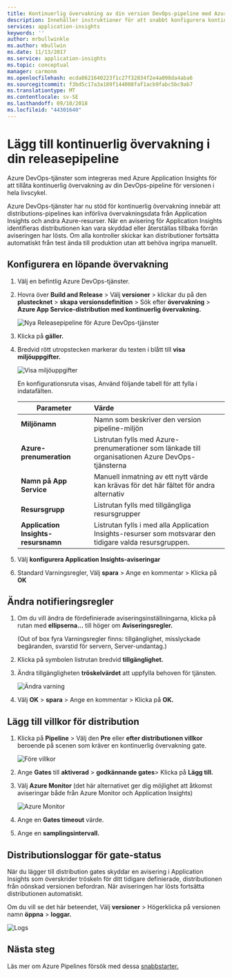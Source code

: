 ```yaml
---
title: Kontinuerlig övervakning av din version DevOps-pipeline med Azure DevOps och Azure Application Insights | Microsoft Docs
description: Innehåller instruktioner för att snabbt konfigurera kontinuerlig övervakning med Application Insights
services: application-insights
keywords: ''
author: mrbullwinkle
ms.author: mbullwin
ms.date: 11/13/2017
ms.service: application-insights
ms.topic: conceptual
manager: carmonm
ms.openlocfilehash: ecda8621640223f1c27f32834f2e4a098da4aba6
ms.sourcegitcommit: f3bd5c17a3a189f144008faf1acb9fabc5bc9ab7
ms.translationtype: MT
ms.contentlocale: sv-SE
ms.lasthandoff: 09/10/2018
ms.locfileid: "44301640"
---
```

# <a name="add-continuous-monitoring-to-your-release-pipeline"></a>Lägg till kontinuerlig övervakning i din releasepipeline

Azure DevOps-tjänster som integreras med Azure Application Insights för att tillåta kontinuerlig övervakning av din DevOps-pipeline för versionen i hela livscykel. 

Azure DevOps-tjänster har nu stöd för kontinuerlig övervakning innebär att distributions-pipelines kan införliva övervakningsdata från Application Insights och andra Azure-resurser. När en avisering för Application Insights identifieras distributionen kan vara skyddad eller återställas tillbaka förrän aviseringen har lösts. Om alla kontroller skickar kan distributioner fortsätta automatiskt från test ända till produktion utan att behöva ingripa manuellt. 

## <a name="configure-continuous-monitoring"></a>Konfigurera en löpande övervakning

1. Välj en befintlig Azure DevOps-tjänster.

2. Hovra över **Build and Release** > Välj **versioner** > klickar du på den **plustecknet** > **skapa versionsdefinition** > Sök efter **övervakning** > **Azure App Service-distribution med kontinuerlig övervakning.**

   ![Nya Releasepipeline för Azure DevOps-tjänster](.\media\app-insights-continuous-monitoring\001.png)

3. Klicka på **gäller.**

4. Bredvid rött utropstecken markerar du texten i blått till **visa miljöuppgifter.**

   ![Visa miljöuppgifter](.\media\app-insights-continuous-monitoring\002.png)

   En konfigurationsruta visas, Använd följande tabell för att fylla i indatafälten.

    | Parameter        | Värde |
   | ------------- |:-----|
   | **Miljönamn**      | Namn som beskriver den version pipeline-miljön |
   | **Azure-prenumeration** | Listrutan fylls med Azure-prenumerationer som länkade till organisationen Azure DevOps-tjänsterna|
   | **Namn på App Service** | Manuell inmatning av ett nytt värde kan krävas för det här fältet för andra alternativ |
   | **Resursgrupp**    | Listrutan fylls med tillgängliga resursgrupper |
   | **Application Insights-resursnamn** | Listrutan fylls i med alla Application Insights-resurser som motsvarar den tidigare valda resursgruppen.

5. Välj **konfigurera Application Insights-aviseringar**

6. Standard Varningsregler, Välj **spara** > Ange en kommentar > Klicka på **OK**

## <a name="modify-alert-rules"></a>Ändra notifieringsregler

1. Om du vill ändra de fördefinierade aviseringsinställningarna, klicka på rutan med **ellipserna...**  till höger om **Aviseringsregler.**

   (Out of box fyra Varningsregler finns: tillgänglighet, misslyckade begäranden, svarstid för servern, Server-undantag.)

2. Klicka på symbolen listrutan bredvid **tillgänglighet.**

3. Ändra tillgängligheten **tröskelvärdet** att uppfylla behoven för tjänsten.

   ![Ändra varning](.\media\app-insights-continuous-monitoring\003.png)

4. Välj **OK** > **spara** > Ange en kommentar > Klicka på **OK.**

## <a name="add-deployment-conditions"></a>Lägg till villkor för distribution

1. Klicka på **Pipeline** > Välj den **Pre** eller **efter distributionen villkor** beroende på scenen som kräver en kontinuerlig övervakning gate.

   ![Före villkor](.\media\app-insights-continuous-monitoring\004.png)

2. Ange **Gates** till **aktiverad** > **godkännande gates**> Klicka på **Lägg till.**

3. Välj **Azure Monitor** (det här alternativet ger dig möjlighet att åtkomst aviseringar både från Azure Monitor och Application Insights)

    ![Azure Monitor](.\media\app-insights-continuous-monitoring\005.png)

4. Ange en **Gates timeout** värde.

5. Ange en **samplingsintervall.**

## <a name="deployment-gate-status-logs"></a>Distributionsloggar för gate-status

När du lägger till distribution gates skyddar en avisering i Application Insights som överskrider tröskeln för ditt tidigare definierade, distributionen från oönskad versionen befordran. När aviseringen har lösts fortsätta distributionen automatiskt.

Om du vill se det här beteendet, Välj **versioner** > Högerklicka på versionen namn **öppna** > **loggar.**

![Logs](.\media\app-insights-continuous-monitoring\006.png)

## <a name="next-steps"></a>Nästa steg

Läs mer om Azure Pipelines försök med dessa [snabbstarter.](https://docs.microsoft.com/azure/devops/pipelines)
